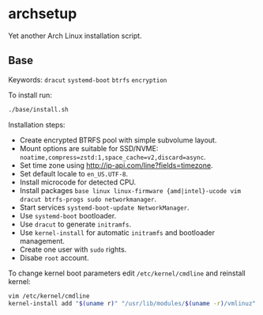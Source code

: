 # archsetup

Yet another Arch Linux installation script.

## Base

Keywords: `dracut` `systemd-boot` `btrfs` `encryption`

To install run:

```sh
./base/install.sh
```

Installation steps:

- Create encrypted BTRFS pool with simple subvolume layout.
- Mount options are suitable for SSD/NVME: `noatime,compress=zstd:1,space_cache=v2,discard=async`.
- Set time zone using http://ip-api.com/line?fields=timezone.
- Set default locale to `en_US.UTF-8`.
- Install microcode for detected CPU.
- Install packages `base linux linux-firmware {amd|intel}-ucode vim dracut btrfs-progs sudo networkmanager`.
- Start services `systemd-boot-update NetworkManager`.
- Use `systemd-boot` bootloader.
- Use `dracut` to generate `initramfs`.
- Use `kernel-install` for automatic `initramfs` and bootloader management.
- Create one user with `sudo` rights.
- Disabe `root` account.

To change kernel boot parameters edit `/etc/kernel/cmdline` and reinstall kernel:

```sh
vim /etc/kernel/cmdline
kernel-install add "$(uname r)" "/usr/lib/modules/$(uname -r)/vmlinuz" # or just pacman -S linux
```
